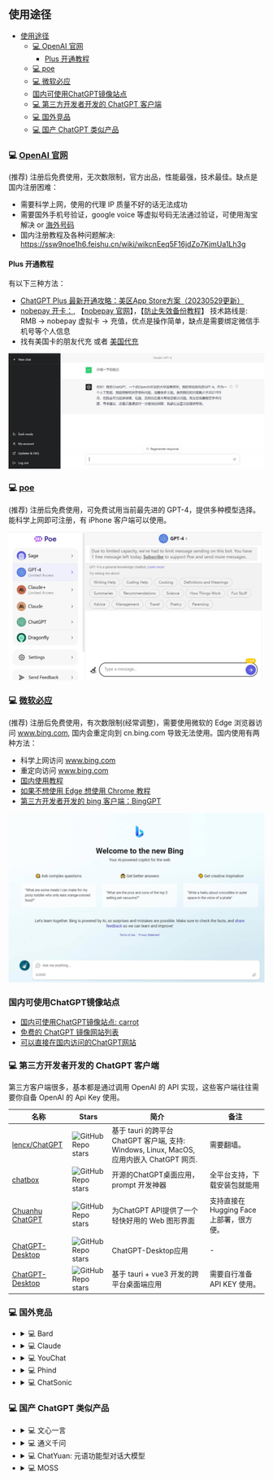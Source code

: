 ## 使用途径

- [使用途径](#使用途径)
  - [💻 OpenAI 官网](#-openai-官网)
    - [Plus 开通教程](#plus-开通教程)
  - [💻 poe](#-poe)
  - [💻 微软必应](#-微软必应)
  - [国内可使用ChatGPT镜像站点](#国内可使用chatgpt镜像站点)
  - [💻 第三方开发者开发的 ChatGPT 客户端](#-第三方开发者开发的-chatgpt-客户端)
  - [💻 国外竞品](#-国外竞品)
  - [💻 国产 ChatGPT 类似产品](#-国产-chatgpt-类似产品)


### 💻 [OpenAI 官网](https://ai.com)

(推荐) 注册后免费使用，无次数限制，官方出品，性能最强，技术最佳。缺点是国内注册困难：
* 需要科学上网，使用的代理 IP 质量不好的话无法成功
* 需要国外手机号验证，google voice 等虚拟号码无法通过验证，可使用淘宝解决 or [海外号码](https://sms-activate.org/)
* 国内注册教程及各种问题解决: https://ssw9noe1h6.feishu.cn/wiki/wikcnEeq5F16jdZo7KjmUa1Lh3g

#### Plus 开通教程

有以下三种方法：
* [ChatGPT Plus 最新开通攻略：美区App Store方案（20230529更新）](https://juejin.cn/post/7238423148555812925)
* [nobepay 开卡：](https://zhuanlan.zhihu.com/p/619289623), 【[nobepay 官网](https://www.nobepay.com/)】，【[防止失效备份教程](imgs/nobepay_chatgpt.png)】 技术路线是: RMB -> nobepay 虚拟卡 -> 充值，优点是操作简单，缺点是需要绑定微信手机号等个人信息
* 找有美国卡的朋友代充 或者 [美国代充](https://7t82qtu91d3.typeform.com/to/ZWwsiJDc)


![ChatGPT](imgs/openai_chatgpt.jpg)

### 💻 [poe](https://poe.com/chatgpt)

(推荐) 注册后免费使用，可免费试用当前最先进的 GPT-4，提供多种模型选择。能科学上网即可注册，有 iPhone 客户端可以使用。

![poe](imgs/poe.jpg)

### 💻 [微软必应](https://www.bing.com/)

(推荐) 注册后免费使用，有次数限制(经常调整)，需要使用微软的 Edge 浏览器访问 www.bing.com, 国内会重定向到 cn.bing.com 导致无法使用。国内使用有两种方法：
* 科学上网访问 www.bing.com
* 重定向访问 www.bing.com
* [国内使用教程](https://juejin.cn/post/7199557716998078522)
* [如果不想使用 Edge 想使用 Chrome 教程](https://cloud.tencent.com/developer/article/2235566)
* [第三方开发者开发的 bing 客户端：BingGPT](https://github.com/dice2o/BingGPT)
  
![new_bing](imgs/new_bing.jpg)

### 国内可使用ChatGPT镜像站点
* [国内可使用ChatGPT镜像站点: carrot](https://github.com/xx025/carrot)
* [免费的 ChatGPT 镜像网站列表](https://github.com/LiLittleCat/awesome-free-chatgpt)
* [可以直接在国内访问的ChatGPT网站](examples/free_chatgpt_website.md)

### 💻 第三方开发者开发的 ChatGPT 客户端

第三方客户端很多，基本都是通过调用 OpenAI 的 API 实现，这些客户端往往需要你自备 OpenAI 的 Api Key 使用。

|名称|Stars|简介|备注|
|---|---|---|---|
|[lencx/ChatGPT](https://github.com/lencx/ChatGPT)|![GitHub Repo stars](https://badgen.net/github/stars/lencx/ChatGPT)|基于 tauri 的跨平台 ChatGPT 客户端, 支持: Windows, Linux, MacOS, 应用内嵌入 ChatGPT 网页.| 需要翻墙。|
|[chatbox](https://github.com/Bin-Huang/chatbox)|![GitHub Repo stars](https://badgen.net/github/stars/Bin-Huang/chatbox)|开源的ChatGPT桌面应用，prompt 开发神器|全平台支持，下载安装包就能用|
|[Chuanhu ChatGPT](https://github.com/GaiZhenbiao/ChuanhuChatGPT)|![GitHub Repo stars](https://badgen.net/github/stars/GaiZhenbiao/ChuanhuChatGPT)|为ChatGPT API提供了一个轻快好用的 Web 图形界面|支持直接在Hugging Face上部署，很方便。|
|[ChatGPT-Desktop](https://github.com/Synaptrix/ChatGPT-Desktop)|![GitHub Repo stars](https://badgen.net/github/stars/Synaptrix/ChatGPT-Desktop)|ChatGPT-Desktop应用|-|
|[ChatGPT-Desktop](https://github.com/ChatGPT-Desktop/ChatGPT-Desktop)|![GitHub Repo stars](https://badgen.net/github/stars/ChatGPT-Desktop/ChatGPT-Desktop)|基于 tauri + vue3 开发的跨平台桌面端应用|需要自行准备 API KEY 使用。|

### 💻 国外竞品
<ul>
<li>
<details>
  <summary> 💻 Bard </summary>

> https://bard.google.com/
谷歌出品，使用需申请，与 OpenAI ChatGPT 相比不支持代码功能，需翻墙注册使用

![Bard](imgs/bard.jpg)

</details>
</li>

<li>
<details>
  <summary>💻 Claude </summary>

> https://www.anthropic.com/product

脱胎于 OpenAI 的初创公司 Anthropic 产品 Claude 模型，需申请使用

更新：Claude 模型现已经可以通过 slack 免费使用，地址: https://www.anthropic.com/claude-in-slack

![claude](imgs/claude.jpg)

</details>
</li>

<li>
<details>
  <summary>💻 YouChat </summary>
  
> https://you.com/

注册登陆后即可免费使用，并且由于 you.com 本身是搜索引擎，侧边栏会出现实时搜索结果

![youchat](imgs/you_chat.jpg)

</details>
</li>

<li>
<details>
  <summary>💻 Phind </summary>
  
> https://phind.com/

无需注册直接使用，并且由于 phind.com 本身是搜索引擎，侧边栏会出现实时搜索结果

![phind](imgs/phind.png)

</details>
</li>

<li>
<details>
  <summary>💻 ChatSonic </summary>
  
> https://writesonic.com/chat

注册后提供一定免费额度，超出免费额度需付费

![chatSonic](imgs/writesonic.jpg)

</details>
</li>
</ul>

### 💻 国产 ChatGPT 类似产品
<ul>
<li>
<details>
  <summary>💻 文心一言</summary>

> https://yiyan.baidu.com/welcome

百度出品，目前未大规模开放，可申请使用

![wenxin](imgs/wenxin.jpg)

</details>
</li>

<li>
<details>
  <summary>💻 通义千问</summary>

阿里达摩院出品，目前未大规模开放，可申请使用

![tongyi](imgs/ali_llm.jpg)

</details>
</li>

<li>
<details>
  <summary> 💻 ChatYuan: 元语功能型对话大模型</summary>
  
> https://huggingface.co/spaces/tianpanyu/ChatYuan-Demo

2023 年 2 月曾短暂发布，后因未知原因关闭，现在已经更新升级到 v2 版本，可使用抱抱脸体验 demo, 性能与 OpenAI 的 ChatGPT 有一定差距。代码和模型已开源 [[GitHub 代码](https://github.com/clue-ai/ChatYuan)].

![chatYuan](imgs/chatYuan.jpg)

</details>
</li>

<li>
<details>
  <summary>💻 MOSS </summary>
  
> https://github.com/OpenLMLab/MOSS

MOSS是一个支持中英双语和多种插件的开源对话语言模型，moss-moon系列模型具有160亿参数，在FP16精度下可在单张A100/A800或两张3090显卡运行，在INT4/8精度下可在单张3090显卡运行。MOSS基座语言模型在约七千亿中英文以及代码单词上预训练得到，后续经过对话指令微调、插件增强学习和人类偏好训练具备多轮对话能力及使用多种插件的能力。

开源了模型、训练数据和训练权重，有兴趣的朋友可以本地试用。

![MOSS](imgs/MOSS.jpg)

</details>
</li>

</ul>

